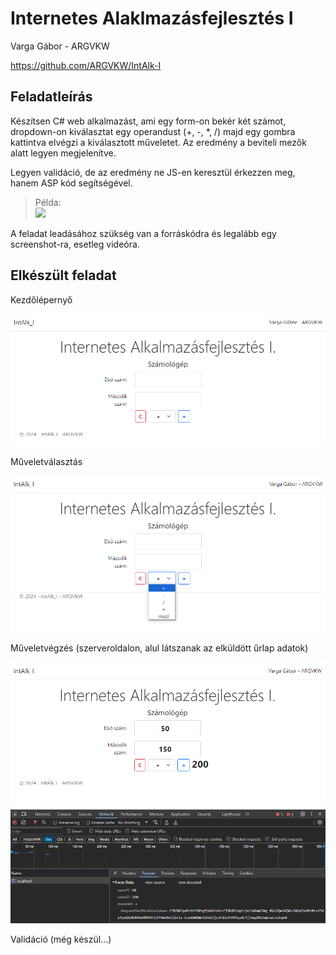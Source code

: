 ﻿Internetes Alaklmazásfejlesztés I
=================================

Varga Gábor - ARGVKW

https://github.com/ARGVKW/IntAlk-I

Feladatleírás
-------------
Készítsen C# web alkalmazást, ami egy form-on bekér két számot, dropdown-on kiválasztat egy operandust (+, -, *, /) majd egy gombra kattintva elvégzi a kiválasztott műveletet. Az eredmény a beviteli mezők alatt legyen megjelenítve.

Legyen validáció, de az eredmény ne JS-en keresztül érkezzen meg, hanem ASP kód segítségével.

> Példa:  
![](https://www.ictdemy.com/images/4952/asp/core17.png)

A feladat leadásához szükség van a forráskódra és legalább egy screenshot-ra, esetleg videóra.

Elkészült feladat
-----------------
Kezdőlépernyő

![](/wwwroot/pic/intalk_screenshot_1.png)

Műveletválasztás

![](/wwwroot/pic/intalk_screenshot_2.png)

Műveletvégzés (szerveroldalon, alul látszanak az elküldött űrlap adatok)

![](/wwwroot/pic/intalk_screenshot_3.png)

Validáció (még készül...)

